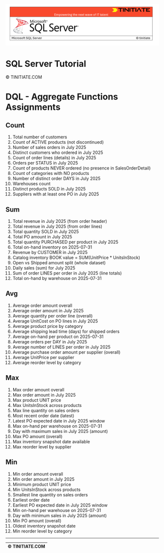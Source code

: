 ![SQL Server Tinitiate Image](../../../sqlserver-sql/sqlserver.png)

# SQL Server Tutorial

&copy; TINITIATE.COM

# DQL - Aggregate Functions Assignments

## Count
1. Total number of customers
2. Count of ACTIVE products (not discontinued)
3. Number of sales orders in July 2025
4. Distinct customers who ordered in July 2025
5. Count of order lines (details) in July 2025
6. Orders per STATUS in July 2025
7. Count of products NEVER ordered (no presence in SalesOrderDetail)
8. Count of categories with NO products
9. Number of distinct order DAYS in July 2025
10. Warehouses count
11. Distinct products SOLD in July 2025
12. Suppliers with at least one PO in July 2025

## Sum
1. Total revenue in July 2025 (from order header)
2. Total revenue in July 2025 (from order lines)
3. Total quantity SOLD in July 2025
4. Total PO amount in July 2025
5. Total quantity PURCHASED per product in July 2025
6. Total on-hand inventory on 2025-07-31
7. Revenue by CUSTOMER in July 2025
8. Catalog inventory BOOK value = SUM(UnitPrice * UnitsInStock)
9. Open vs Shipped amount split (whole dataset)
10. Daily sales (sum) for July 2025
11. Sum of order LINES per order in July 2025 (line totals)
12. Total on-hand by warehouse on 2025-07-31

## Avg
1. Average order amount overall
2. Average order amount in July 2025
3. Average quantity per order line (overall)
4. Average UnitCost on PO lines in July 2025
5. Average product price by category
6. Average shipping lead time (days) for shipped orders
7. Average on-hand per product on 2025-07-31
8. Average orders per DAY in July 2025
9. Average number of LINES per order in July 2025
10. Average purchase order amount per supplier (overall)
11. Average UnitPrice per supplier
12. Average reorder level by category

## Max
1. Max order amount overall
2. Max order amount in July 2025
3. Max product UNIT price
4. Max UnitsInStock across products
5. Max line quantity on sales orders
6. Most recent order date (latest)
7. Latest PO expected date in July 2025 window
8. Max on-hand per warehouse on 2025-07-31
9. Day with maximum sales in July 2025 (amount)
10. Max PO amount (overall)
11. Max inventory snapshot date available
12. Max reorder level by supplier

## Min
1. Min order amount overall
2. Min order amount in July 2025
3. Minimum product UNIT price
4. Min UnitsInStock across products
5. Smallest line quantity on sales orders
6. Earliest order date
7. Earliest PO expected date in July 2025 window
8. Min on-hand per warehouse on 2025-07-31
9. Day with minimum sales in July 2025 (amount)
10. Min PO amount (overall)
11. Oldest inventory snapshot date
12. Min reorder level by category

***
| &copy; TINITIATE.COM |
|----------------------|
